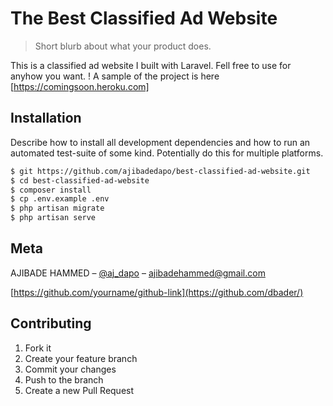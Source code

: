 # The Best Classified Ad Website 
> Short blurb about what your product does.


This is a classified ad website I built with Laravel. Fell free to use for anyhow you want.
!
A sample of the project is here [https://comingsoon.heroku.com]

## Installation

Describe how to install all development dependencies and how to run an automated test-suite of some kind. Potentially do this for multiple platforms.

```sh
$ git https://github.com/ajibadedapo/best-classified-ad-website.git
$ cd best-classified-ad-website
$ composer install
$ cp .env.example .env
$ php artisan migrate
$ php artisan serve

```


## Meta

AJIBADE HAMMED – [@aj_dapo](https://twitter.com/aj_dapo) – ajibadehammed@gmail.com


[https://github.com/yourname/github-link](https://github.com/dbader/)

## Contributing

1. Fork it
2. Create your feature branch 
3. Commit your changes 
4. Push to the branch 
5. Create a new Pull Request

<!-- Markdown link & img dfn's -->
[npm-image]: https://img.shields.io/npm/v/datadog-metrics.svg?style=flat-square
[npm-url]: https://npmjs.org/package/datadog-metrics
[npm-downloads]: https://img.shields.io/npm/dm/datadog-metrics.svg?style=flat-square
[travis-image]: https://img.shields.io/travis/dbader/node-datadog-metrics/master.svg?style=flat-square
[travis-url]: https://travis-ci.org/dbader/node-datadog-metrics
[wiki]: https://github.com/yourname/yourproject/wiki
